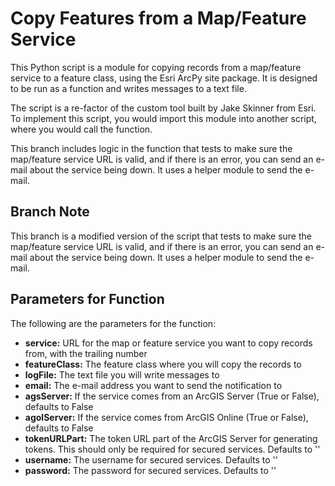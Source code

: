 # Copy Features from a Map/Feature Service

This Python script is a module for copying records from a map/feature service to a feature class, using the Esri ArcPy site package. It is designed to be run as a function and writes messages to a text file.

The script is a re-factor of the custom tool built by Jake Skinner from Esri. To implement this script, you would import this module into another script, where you would call the function.

This branch includes logic in the function that tests to make sure the map/feature service URL is valid, and if there is an error, you can send an e-mail about the service being down. It uses a helper module to send the e-mail.

## Branch Note

This branch is a modified version of the script that tests to make sure the map/feature service URL is valid, and if there is an error, you can send an e-mail about the service being down.  It uses a helper module to send the e-mail.

## Parameters for Function

The following are the parameters for the function:
- **service:** URL for the map or feature service you want to copy records from, with the trailing number
- **featureClass:** The feature class where you will copy the records to
- **logFile:** The text file you will write messages to
- **email:** The e-mail address you want to send the notification to
- **agsServer:** If the service comes from an ArcGIS Server (True or False), defaults to False
- **agolServer:** If the service comes from ArcGIS Online (True or False), defaults to False
- **tokenURLPart:** The token URL part of the ArcGIS Server for generating tokens.  This should only be required for secured services. Defaults to ''
- **username:** The username for secured services.  Defaults to ''
- **password:** The password for secured services. Defaults to ''